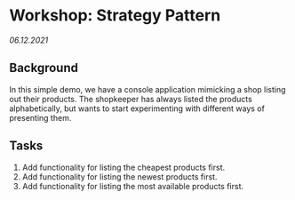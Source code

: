 # Workshop: Strategy Pattern 
*06.12.2021*

## Background
In this simple demo, we have a console application mimicking a shop listing out their products.
The shopkeeper has always listed the products alphabetically, but wants to start experimenting with different ways of presenting them.

## Tasks

1. Add functionality for listing the cheapest products first.
2. Add functionality for listing the newest products first.
3. Add functionality for listing the most available products first.
